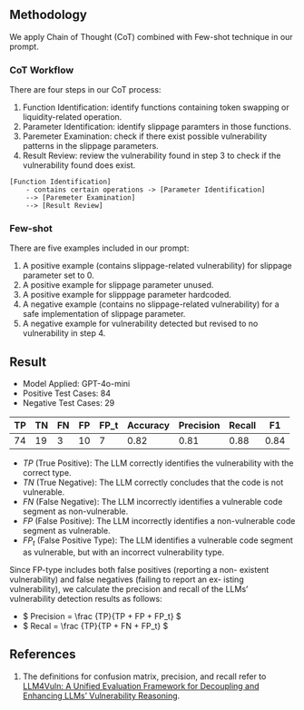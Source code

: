 ## Methodology

We apply Chain of Thought (CoT) combined with Few-shot technique in our prompt.

### CoT Workflow

There are four steps in our CoT process:

1. Function Identification: identify functions containing token swapping or liquidity-related operation.
2. Parameter Identification: identify slippage paramters in those functions.
3. Paremeter Examination: check if there exist possible vulnerability patterns in the slippage parameters.
4. Result Review: review the vulnerability found in step 3 to check if the vulnerability found does exist.

```
[Function Identification]
    - contains certain operations -> [Parameter Identification]
    --> [Paremeter Examination]
    --> [Result Review]
```

### Few-shot

There are five examples included in our prompt:

1. A positive example (contains slippage-related vulnerability) for slippage parameter set to 0.
2. A positive example for slippage parameter unused.
3. A positive example for slipppage parameter hardcoded.
4. A negative example (contains no slippage-related vulnerability) for a safe implementation of slippage parameter.
5. A negative example for vulnerability detected but revised to no vulnerability in step 4.

## Result

* Model Applied: GPT-4o-mini
* Positive Test Cases: 84
* Negative Test Cases: 29

|  TP  |  TN  |  FN  |  FP  |  FP_t  | Accuracy | Precision | Recall |   F1   |
| ---- | ---- | ---- | ---- | ------ | -------- | --------- | ------ | ------ |
|  74  |  19  |  3   |  10  |    7   |   0.82   |   0.81    |  0.88  |  0.84  |

* $` TP `$ (True Positive): The LLM correctly identifies the vulnerability with the correct type.
* $` TN `$ (True Negative): The LLM correctly concludes that the code is not vulnerable.
* $` FN `$ (False Negative): The LLM incorrectly identifies a vulnerable code segment as non-vulnerable.
* $` FP `$ (False Positive): The LLM incorrectly identifies a non-vulnerable code segment as vulnerable.
* $` FP_t `$ (False Positive Type): The LLM identifies a vulnerable code segment as vulnerable, but with an incorrect vulnerability type.

Since FP-type includes both false positives (reporting a non- existent vulnerability) and false negatives (failing to report an ex- isting vulnerability), we calculate the precision and recall of the LLMs’ vulnerability detection results as follows:

* $` Precision = \frac {TP}{TP + FP + FP_t} `$
* $` Recal = \frac {TP}{TP + FN + FP_t} `$ 

## References

1. The definitions for confusion matrix, precision, and recall refer to [LLM4Vuln: A Unified Evaluation Framework for Decoupling and Enhancing LLMs’ Vulnerability Reasoning](https://arxiv.org/pdf/2401.16185).